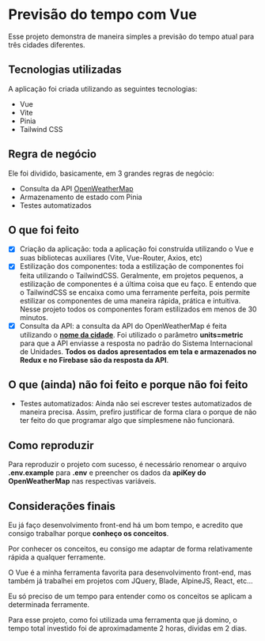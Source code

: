 # Previsão do tempo com Vue

Esse projeto demonstra de maneira simples a previsão do tempo atual para três cidades diferentes.

## Tecnologias utilizadas

A aplicação foi criada utilizando as seguintes tecnologias:
- Vue
- Vite
- Pinia
- Tailwind CSS

## Regra de negócio

Ele foi dividido, basicamente, em 3 grandes regras de negócio:
- Consulta da API [OpenWeatherMap](https://openweathermap.org/current#name)
- Armazenamento de estado com Pinia
- Testes automatizados

## O que foi feito

- [X] Criação da aplicação: toda a aplicação foi construída utilizando o Vue e suas bibliotecas auxiliares
(Vite, Vue-Router, Axios, etc)
- [X] Estilização dos componentes: toda a estilização de componentes foi feita utilizando o TailwindCSS.
Geralmente, em projetos pequenos, a estilização de componentes é a última coisa que eu faço. E entendo que o TailwindCSS se encaixa como uma ferramente perfeita, pois permite estilizar os componentes de uma maneira rápida, prática e intuitiva. Nesse projeto todos os componentes foram estilizados em menos de 30 minutos.
- [X] Consulta da API: a consulta da API do OpenWeatherMap é feita utilizando o **[nome da cidade](https://openweathermap.org/current#name)**. Foi utilizado o parâmetro **units=metric** para que a API enviasse a resposta no padrão do Sistema Internacional de Unidades. **Todos os dados apresentados em tela e armazenados no Redux e no Firebase são da resposta da API**.

## O que (ainda) não foi feito e porque não foi feito

- Testes automatizados: Ainda não sei escrever testes automatizados de maneira precisa. Assim, prefiro justificar de forma clara o porque de não ter feito do que programar algo que simplesmene não funcionará.

## Como reproduzir

Para reproduzir o projeto com sucesso, é necessário renomear o arquivo **.env.example** para **.env**
e preencher os dados da **apiKey do OpenWeatherMap** nas respectivas variáveis.

## Considerações finais

Eu já faço desenvolvimento front-end há um bom tempo, e acredito que consigo trabalhar porque **conheço os conceitos**.

Por conhecer os conceitos, eu consigo me adaptar de forma relativamente rápida a qualquer ferramente.

O Vue é a minha ferramenta favorita para desenvolvimento front-end, mas também já trabalhei em projetos com JQuery, Blade, AlpineJS, React, etc...

Eu só preciso de um tempo para entender como os conceitos se aplicam a determinada ferramente.

Para esse projeto, como foi utilizada uma ferramenta que já domino, o tempo total investido foi de aproximadamente 2 horas, dividas em 2 dias.